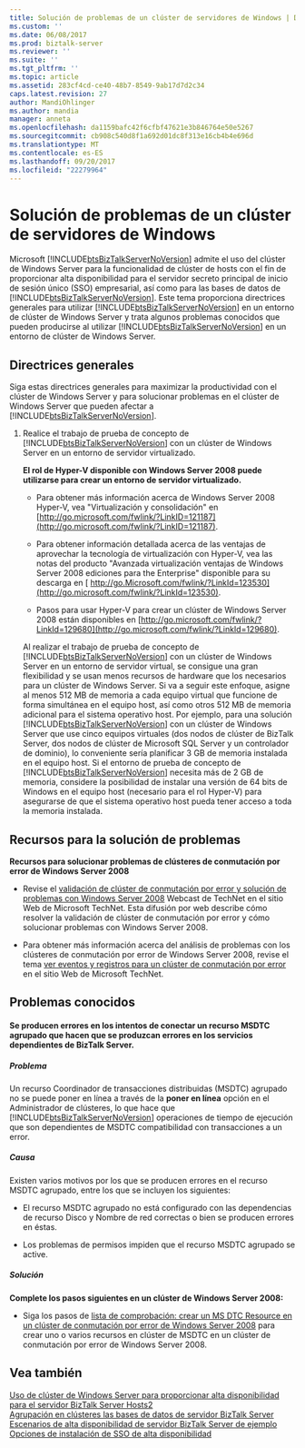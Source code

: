 ```yaml
---
title: Solución de problemas de un clúster de servidores de Windows | Documentos de Microsoft
ms.custom: ''
ms.date: 06/08/2017
ms.prod: biztalk-server
ms.reviewer: ''
ms.suite: ''
ms.tgt_pltfrm: ''
ms.topic: article
ms.assetid: 283cf4cd-ce40-48b7-8549-9ab17d7d2c34
caps.latest.revision: 27
author: MandiOhlinger
ms.author: mandia
manager: anneta
ms.openlocfilehash: da1159bafc42f6cfbf47621e3b846764e50e5267
ms.sourcegitcommit: cb908c540d8f1a692d01dc8f313e16cb4b4e696d
ms.translationtype: MT
ms.contentlocale: es-ES
ms.lasthandoff: 09/20/2017
ms.locfileid: "22279964"
---
```

# <a name="troubleshooting-a-windows-server-cluster"></a>Solución de problemas de un clúster de servidores de Windows
Microsoft [!INCLUDE[btsBizTalkServerNoVersion](../includes/btsbiztalkservernoversion-md.md)] admite el uso del clúster de Windows Server para la funcionalidad de clúster de hosts con el fin de proporcionar alta disponibilidad para el servidor secreto principal de inicio de sesión único (SSO) empresarial, así como para las bases de datos de [!INCLUDE[btsBizTalkServerNoVersion](../includes/btsbiztalkservernoversion-md.md)]. Este tema proporciona directrices generales para utilizar [!INCLUDE[btsBizTalkServerNoVersion](../includes/btsbiztalkservernoversion-md.md)] en un entorno de clúster de Windows Server y trata algunos problemas conocidos que pueden producirse al utilizar [!INCLUDE[btsBizTalkServerNoVersion](../includes/btsbiztalkservernoversion-md.md)] en un entorno de clúster de Windows Server.  
  
## <a name="general-guidelines"></a>Directrices generales  
 Siga estas directrices generales para maximizar la productividad con el clúster de Windows Server y para solucionar problemas en el clúster de Windows Server que pueden afectar a [!INCLUDE[btsBizTalkServerNoVersion](../includes/btsbiztalkservernoversion-md.md)].  
  
1.  Realice el trabajo de prueba de concepto de [!INCLUDE[btsBizTalkServerNoVersion](../includes/btsbiztalkservernoversion-md.md)] con un clúster de Windows Server en un entorno de servidor virtualizado.  
  
     **El rol de Hyper-V disponible con Windows Server 2008 puede utilizarse para crear un entorno de servidor virtualizado.**  
  
    -   Para obtener más información acerca de Windows Server 2008 Hyper-V, vea "Virtualización y consolidación" en [http://go.microsoft.com/fwlink/?LinkID=121187](http://go.microsoft.com/fwlink/?LinkID=121187).  
  
    -   Para obtener información detallada acerca de las ventajas de aprovechar la tecnología de virtualización con Hyper-V, vea las notas del producto "Avanzada virtualización ventajas de Windows Server 2008 ediciones para the Enterprise" disponible para su descarga en [ http://go.Microsoft.com/fwlink/?LinkId=123530](http://go.microsoft.com/fwlink/?LinkId=123530).  
  
    -   Pasos para usar Hyper-V para crear un clúster de Windows Server 2008 están disponibles en [http://go.microsoft.com/fwlink/?LinkId=129680](http://go.microsoft.com/fwlink/?LinkId=129680).  
  
     Al realizar el trabajo de prueba de concepto de [!INCLUDE[btsBizTalkServerNoVersion](../includes/btsbiztalkservernoversion-md.md)] con un clúster de Windows Server en un entorno de servidor virtual, se consigue una gran flexibilidad y se usan menos recursos de hardware que los necesarios para un clúster de Windows Server. Si va a seguir este enfoque, asigne al menos 512 MB de memoria a cada equipo virtual que funcione de forma simultánea en el equipo host, así como otros 512 MB de memoria adicional para el sistema operativo host. Por ejemplo, para una solución [!INCLUDE[btsBizTalkServerNoVersion](../includes/btsbiztalkservernoversion-md.md)] con un clúster de Windows Server que use cinco equipos virtuales (dos nodos de clúster de BizTalk Server, dos nodos de clúster de Microsoft SQL Server y un controlador de dominio), lo conveniente sería planificar 3 GB de memoria instalada en el equipo host. Si el entorno de prueba de concepto de [!INCLUDE[btsBizTalkServerNoVersion](../includes/btsbiztalkservernoversion-md.md)] necesita más de 2 GB de memoria, considere la posibilidad de instalar una versión de 64 bits de Windows en el equipo host (necesario para el rol Hyper-V) para asegurarse de que el sistema operativo host pueda tener acceso a toda la memoria instalada.  
  
## <a name="troubleshooting-resources"></a>Recursos para la solución de problemas  
 **Recursos para solucionar problemas de clústeres de conmutación por error de Windows Server 2008**  
  
-   Revise el [validación de clúster de conmutación por error y solución de problemas con Windows Server 2008](http://go.microsoft.com/fwlink/?LinkId=129729) Webcast de TechNet en el sitio Web de Microsoft TechNet. Esta difusión por web describe cómo resolver la validación de clúster de conmutación por error y cómo solucionar problemas con Windows Server 2008.  
  
-   Para obtener más información acerca del análisis de problemas con los clústeres de conmutación por error de Windows Server 2008, revise el tema [ver eventos y registros para un clúster de conmutación por error](http://go.microsoft.com/fwlink/?LinkId=129730) en el sitio Web de Microsoft TechNet.  
  
## <a name="known-issues"></a>Problemas conocidos  
  
#### <a name="any-attempt-to-bring-a-clustered-msdtc-resource-online-fails-which-causes-dependent-biztalk-server-services-to-fail"></a>Se producen errores en los intentos de conectar un recurso MSDTC agrupado que hacen que se produzcan errores en los servicios dependientes de BizTalk Server.  
  
##### <a name="problem"></a>Problema  
 Un recurso Coordinador de transacciones distribuidas (MSDTC) agrupado no se puede poner en línea a través de la **poner en línea** opción en el Administrador de clústeres, lo que hace que [!INCLUDE[btsBizTalkServerNoVersion](../includes/btsbiztalkservernoversion-md.md)] operaciones de tiempo de ejecución que son dependientes de MSDTC compatibilidad con transacciones a un error.  
  
##### <a name="cause"></a>Causa  
 Existen varios motivos por los que se producen errores en el recurso MSDTC agrupado, entre los que se incluyen los siguientes:  
  
-   El recurso MSDTC agrupado no está configurado con las dependencias de recurso Disco y Nombre de red correctas o bien se producen errores en éstas.  
  
-   Los problemas de permisos impiden que el recurso MSDTC agrupado se active.  
  
##### <a name="resolution"></a>Solución  
 **Complete los pasos siguientes en un clúster de Windows Server 2008:**  
  
-   Siga los pasos de [lista de comprobación: crear un MS DTC Resource en un clúster de conmutación por error de Windows Server 2008](http://go.microsoft.com/fwlink/?LinkId=129677) para crear uno o varios recursos en clúster de MSDTC en un clúster de conmutación por error de Windows Server 2008.  
  
## <a name="see-also"></a>Vea también  
 [Uso de clúster de Windows Server para proporcionar alta disponibilidad para el servidor BizTalk Server Hosts2](../core/use-windows-cluster-to-provide-high-availability-for-biztalk-hosts.md)   
 [Agrupación en clústeres las bases de datos de servidor BizTalk Server](../core/clustering-the-biztalk-server-databases1.md)   
 [Escenarios de alta disponibilidad de servidor BizTalk Server de ejemplo](../core/sample-biztalk-server-high-availability-scenarios.md)   
 [Opciones de instalación de SSO de alta disponibilidad](../core/high-availability-sso-installation-options.md)